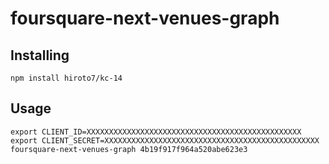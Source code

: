 # foursquare-next-venues-graph

## Installing
```
npm install hiroto7/kc-14
```

## Usage
```
export CLIENT_ID=XXXXXXXXXXXXXXXXXXXXXXXXXXXXXXXXXXXXXXXXXXXXXXXX
export CLIENT_SECRET=XXXXXXXXXXXXXXXXXXXXXXXXXXXXXXXXXXXXXXXXXXXXXXXX
foursquare-next-venues-graph 4b19f917f964a520abe623e3
```
